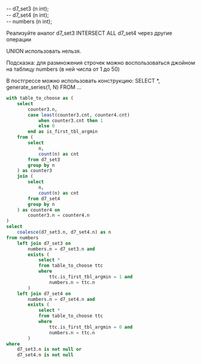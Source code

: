 -- d7_set3 (n int);  
-- d7_set4 (n int);  
-- numbers (n int);  

Реализуйте аналог d7_set3 INTERSECT ALL d7_set4 через другие операции

UNION использовать нельзя.

Подсказка: для размножения строчек можно воспользоваться джойном на таблицу numbers (в ней числа от 1 до 50)

В постгрессе можно использовать конструкцию:
  SELECT *, generate_series(1, N) FROM …

```sql
with table_to_choose as (
    select
        counter3.n,
        case least(counter3.cnt, counter4.cnt)
            when counter3.cnt then 1
            else 0
        end as is_first_tbl_argmin
    from (
        select
            n, 
            count(n) as cnt
        from d7_set3
        group by n
    ) as counter3
    join (
        select
            n,
            count(n) as cnt
        from d7_set4
        group by n
    ) as counter4 on
        counter3.n = counter4.n
)
select
    coalesce(d7_set3.n, d7_set4.n) as n
from numbers
    left join d7_set3 on 
        numbers.n = d7_set3.n and
        exists (
            select *
            from table_to_choose ttc
            where 
                ttc.is_first_tbl_argmin = 1 and
                numbers.n = ttc.n
        )
    left join d7_set4 on 
        numbers.n = d7_set4.n and
        exists (
            select *
            from table_to_choose ttc
            where 
                ttc.is_first_tbl_argmin = 0 and
                numbers.n = ttc.n
        )
where 
    d7_set3.n is not null or
    d7_set4.n is not null
```